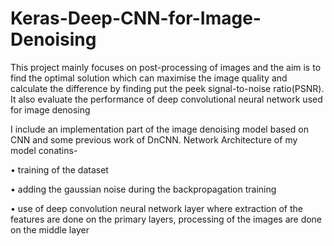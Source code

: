 # Keras-Deep-CNN-for-Image-Denoising
This project mainly focuses on post-processing of images and the aim is to find the optimal solution which can maximise the image quality and calculate the difference by finding put the peek signal-to-noise ratio(PSNR). It also evaluate the performance of deep convolutional neural network used for image denosing

I include an implementation part of the image denoising model based on CNN and some previous work of DnCNN. Network Architecture of my model conatins-

• training of the dataset

• adding the gaussian noise during the backpropagation training

• use of deep convolution neural network layer where extraction of the features are done on the primary layers, processing of the images are done on the
  middle layer
  
